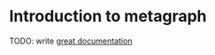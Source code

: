 # Introduction to metagraph

TODO: write [great documentation](http://jacobian.org/writing/what-to-write/)
